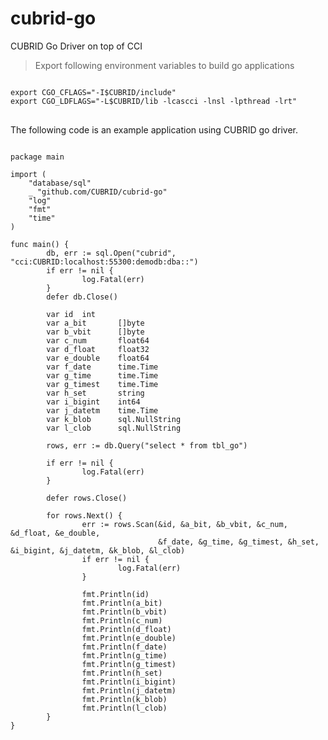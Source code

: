 # cubrid-go
CUBRID Go Driver on top of CCI
> Export following environment variables to build go applications
<pre>
<code>
export CGO_CFLAGS="-I$CUBRID/include"
export CGO_LDFLAGS="-L$CUBRID/lib -lcascci -lnsl -lpthread -lrt"
</code>
</pre>
The following code is an example application using CUBRID go driver.

<pre>
<code>
package main

import (
    "database/sql"
    _ "github.com/CUBRID/cubrid-go"
    "log"
    "fmt"
    "time"
)

func main() {
        db, err := sql.Open("cubrid", "cci:CUBRID:localhost:55300:demodb:dba::")
        if err != nil {
                log.Fatal(err)
        }
        defer db.Close()

        var id  int
        var a_bit       []byte
        var b_vbit      []byte
        var c_num       float64
        var d_float     float32
        var e_double    float64
        var f_date      time.Time
        var g_time      time.Time
        var g_timest    time.Time
        var h_set       string
        var i_bigint    int64
        var j_datetm    time.Time
        var k_blob      sql.NullString
        var l_clob      sql.NullString

        rows, err := db.Query("select * from tbl_go")

        if err != nil {
                log.Fatal(err)
        }

        defer rows.Close()

        for rows.Next() {
                err := rows.Scan(&id, &a_bit, &b_vbit, &c_num, &d_float, &e_double,
                                 &f_date, &g_time, &g_timest, &h_set, &i_bigint, &j_datetm, &k_blob, &l_clob)
                if err != nil {
                        log.Fatal(err)
                }

                fmt.Println(id)
                fmt.Println(a_bit)
                fmt.Println(b_vbit)
                fmt.Println(c_num)
                fmt.Println(d_float)
                fmt.Println(e_double)
                fmt.Println(f_date)
                fmt.Println(g_time)
                fmt.Println(g_timest)
                fmt.Println(h_set)
                fmt.Println(i_bigint)
                fmt.Println(j_datetm)
                fmt.Println(k_blob)
                fmt.Println(l_clob)
        }
}
</code>
</pre>
